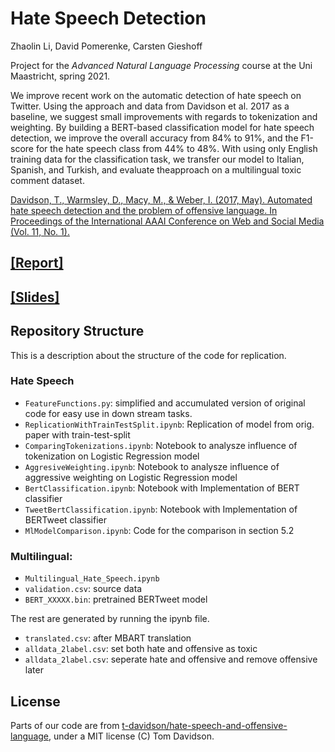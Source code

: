 # Hate Speech Detection 

Zhaolin Li, David Pomerenke, Carsten Gieshoff

Project for the *Advanced Natural Language Processing* course at the Uni Maastricht, spring 2021.

We improve recent work on the automatic detection of hate speech on Twitter. Using the approach and data from Davidson et al. 2017 as a baseline, we suggest small improvements with regards to tokenization and weighting. By building a BERT-based classification model for hate speech detection, we improve the overall accuracy from 84% to 91%, and the F1-score for the hate speech class from 44% to 48%. With using only English training data for the classification task, we transfer our model to Italian, Spanish, and Turkish, and evaluate theapproach on a multilingual toxic comment dataset.

[Davidson, T., Warmsley, D., Macy, M., & Weber, I. (2017, May). Automated hate speech detection and the problem of offensive language. In Proceedings of the International AAAI Conference on Web and Social Media (Vol. 11, No. 1).](https://ojs.aaai.org/index.php/ICWSM/article/view/14955)

## [[Report]](report.pdf) 

## [[Slides]](slides.pdf)

## Repository Structure

This is a description about the structure of the code for replication.

### Hate Speech

- `FeatureFunctions.py`: simplified and accumulated version of original code for easy use in down stream tasks.
- `ReplicationWithTrainTestSplit.ipynb`: Replication of model from orig. paper with train-test-split
- `ComparingTokenizations.ipynb`: Notebook to analysze influence of tokenization on Logistic Regression model
- `AggresiveWeighting.ipynb`: Notebook to analysze influence of aggressive weighting on Logistic Regression model
- `BertClassification.ipynb`: Notebook with Implementation of BERT classifier
- `TweetBertClassification.ipynb`: Notebook with Implementation of BERTweet classifier
- `MlModelComparison.ipynb`: Code for the comparison in section 5.2

### Multilingual:

- `Multilingual_Hate_Speech.ipynb`
- `validation.csv`: source data
- `BERT_XXXXX.bin`: pretrained BERTweet model

The rest are generated by running the ipynb file.

- `translated.csv`: after MBART translation
- `alldata_2label.csv`: set both hate and offensive as toxic
- `alldata_2label.csv`: seperate hate and offensive and remove offensive later

## License

Parts of our code are from [t-davidson/hate-speech-and-offensive-language](https://github.com/t-davidson/hate-speech-and-offensive-language), under a MIT license (C) Tom Davidson.
